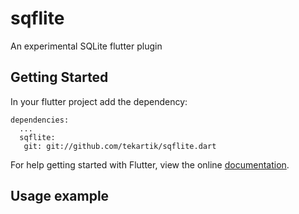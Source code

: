 # sqflite

An experimental SQLite flutter plugin

## Getting Started

In your flutter project add the dependency:

    dependencies:
      ...
      sqflite:
       git: git://github.com/tekartik/sqflite.dart
    

For help getting started with Flutter, view the online
[documentation](http://flutter.io/).

## Usage example


